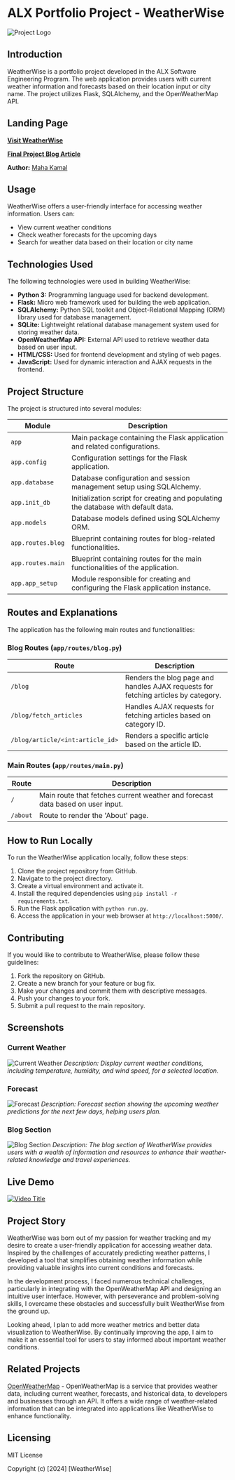 # ALX Portfolio Project - WeatherWise
![Project Logo](https://github.com/mahakamal-e/WeatherWise/raw/main/app/static/images/icone2.png)
## Introduction
WeatherWise is a portfolio project developed in the ALX Software Engineering Program. The web application provides users with current weather information and forecasts based on their location input or city name. The project utilizes Flask, SQLAlchemy, and the OpenWeatherMap API.

## Landing Page

**[Visit WeatherWise](https://mahakamal-e.github.io)**

**[Final Project Blog Article](link_to_your_final_project_blog_article)**

**Author:** [Maha Kamal]([author_link_to_LinkedIn](https://www.linkedin.com/in/maha-kamal-el/))

## Usage

WeatherWise offers a user-friendly interface for accessing weather information. Users can:

- View current weather conditions
- Check weather forecasts for the upcoming days
- Search for weather data based on their location or city name

## Technologies Used
The following technologies were used in building WeatherWise:

- **Python 3:** Programming language used for backend development.
- **Flask:** Micro web framework used for building the web application.
- **SQLAlchemy:** Python SQL toolkit and Object-Relational Mapping (ORM) library used for database management.
- **SQLite:** Lightweight relational database management system used for storing weather data.
- **OpenWeatherMap API:** External API used to retrieve weather data based on user input.
- **HTML/CSS:** Used for frontend development and styling of web pages.
- **JavaScript:** Used for dynamic interaction and AJAX requests in the frontend.

## Project Structure
The project is structured into several modules:

| Module           | Description                                                                    |
|------------------|--------------------------------------------------------------------------------|
| `app`            | Main package containing the Flask application and related configurations.      |
| `app.config`     | Configuration settings for the Flask application.                               |
| `app.database`   | Database configuration and session management setup using SQLAlchemy.           |
| `app.init_db`    | Initialization script for creating and populating the database with default data.|
| `app.models`     | Database models defined using SQLAlchemy ORM.                                   |
| `app.routes.blog`| Blueprint containing routes for blog-related functionalities.                  |
| `app.routes.main`| Blueprint containing routes for the main functionalities of the application.   |
| `app.app_setup`| Module responsible for creating and configuring the Flask application instance.   |
## Routes and Explanations
The application has the following main routes and functionalities:

### Blog Routes (`app/routes/blog.py`)
| Route             | Description                                                                        |
|-------------------|------------------------------------------------------------------------------------|
| `/blog`           | Renders the blog page and handles AJAX requests for fetching articles by category.|
| `/blog/fetch_articles`| Handles AJAX requests for fetching articles based on category ID.                 |
| `/blog/article/<int:article_id>` | Renders a specific article based on the article ID.                            |

### Main Routes (`app/routes/main.py`)
| Route             | Description                                                                        |
|-------------------|------------------------------------------------------------------------------------|
| `/`               | Main route that fetches current weather and forecast data based on user input.      |
| `/about`          | Route to render the 'About' page.                                                  |


## How to Run Locally
To run the WeatherWise application locally, follow these steps:

1. Clone the project repository from GitHub.
2. Navigate to the project directory.
3. Create a virtual environment and activate it.
4. Install the required dependencies using `pip install -r requirements.txt`.
5. Run the Flask application with `python run.py`.
6. Access the application in your web browser at `http://localhost:5000/`.

## Contributing

If you would like to contribute to WeatherWise, please follow these guidelines:

1. Fork the repository on GitHub.
2. Create a new branch for your feature or bug fix.
3. Make your changes and commit them with descriptive messages.
4. Push your changes to your fork.
5. Submit a pull request to the main repository.

## Screenshots
### Current Weather
![Current Weather](https://github.com/mahakamal-e/WeatherWise/raw/main/app/static/images/current_weather.png)
*Description: Display current weather conditions, including temperature, humidity, and wind speed, for a selected location.*

### Forecast
![Forecast](https://github.com/mahakamal-e/WeatherWise/raw/main/app/static/images/forecast.png)
*Description: Forecast section showing the upcoming weather predictions for the next few days, helping users plan.*

### Blog Section
![Blog Section](https://github.com/mahakamal-e/WeatherWise/raw/main/app/static/images/blog_section.png)
*Description: The blog section of WeatherWise provides users with a wealth of information and resources to enhance their weather-related knowledge and travel experiences.*

## Live Demo
[![Video Title](https://img.youtube.com/vi/VIDEO_ID/0.jpg)](https://youtu.be/0RSU9IcWSHo)



## Project Story

WeatherWise was born out of my passion for weather tracking and my desire to create a user-friendly application for accessing weather data. Inspired by the challenges of accurately predicting weather patterns, I developed a tool that simplifies obtaining weather information while providing valuable insights into current conditions and forecasts.

In the development process, I faced numerous technical challenges, particularly in integrating with the OpenWeatherMap API and designing an intuitive user interface. However, with perseverance and problem-solving skills, I overcame these obstacles and successfully built WeatherWise from the ground up.

Looking ahead, I plan to add more weather metrics and better data visualization to WeatherWise. By continually improving the app, I aim to make it an essential tool for users to stay informed about important weather conditions.

## Related Projects
[OpenWeatherMap](https://openweathermap.org/) - OpenWeatherMap is a service that provides weather data, including current weather, forecasts, and historical data,
to developers and businesses through an API.
It offers a wide range of weather-related information that can be integrated into applications like WeatherWise to enhance functionality.

## Licensing
MIT License

Copyright (c) [2024] [WeatherWise]
